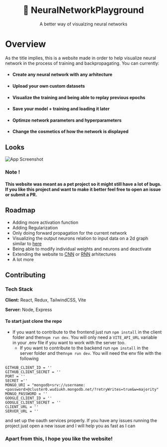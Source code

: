 <h1 align="center">🚀 NeuralNetworkPlayground</h1>
<div align="center">A better way of visualzing neural networks</div>

# Overview

As the title implies, this is a website made in order to help visualize neural network in the process of training and backpropagating. You can currently:

- #### Create any neural network with any arhitecture
- #### Upload your own custom datasets
- #### Visualize the training and being able to replay previous epochs
- #### Save your model + training and loading it later
- #### Optimze network parameters and hyperparameters
- #### Change the cosmetics of how the network is displayed

## Looks

![App Screenshot](https://cdn.discordapp.com/attachments/864542134391275543/1058054290326966392/image.png)

### Note !

#### This website was meant as a pet project so it might still have a lot of bugs. If you like this project and want to make it better feel free to open an issue or submit a PR.

## Roadmap

- Adding more activation function
- Adding Regularization
- Only doing forward propagation for the current network
- Visualizing the output neurons relation to input data on a 2d graph similar to [here](https://playground.tensorflow.org/#activation=tanh&batchSize=10&dataset=circle&regDataset=reg-plane&learningRate=0.03&regularizationRate=0&noise=0&networkShape=4,2&seed=0.71560&showTestData=false&discretize=false&percTrainData=50&x=true&y=true&xTimesY=false&xSquared=false&ySquared=false&cosX=false&sinX=false&cosY=false&sinY=false&collectStats=false&problem=classification&initZero=false&hideText=false)
- Being able to modify individual weights and neurons and deactivate
- Extending the website to [CNN](https://en.wikipedia.org/wiki/Convolutional_neural_network) or [RNN](https://en.wikipedia.org/wiki/Recurrent_neural_network) arhitectures
- A lot more

## Contributing

### Tech Stack

**Client:** React, Redux, TailwindCSS, Vite

**Server:** Node, Express

#### To start just clone the repo

- If you want to contribute to the frontend just run `npm install` in the client folder and then`npm run dev`. You will only need a `VITE_API_URL` variable in your .env file if you want to work with the server too.
  - If you want to contribute to the backend run `npm install` in the server folder and then`npm run dev`. You will need the env file with the following

```
GITHUB_CLIENT_ID = ''
GITHUB_CLIENT_SECRET = ''
PORT = ''
SECRET =''
MONGO_URI = "mongodb+srv://username:<password>@cluster0.wudiukh.mongodb.net/?retryWrites=true&w=majority"
MONGO_PASSWORD = ''
GOOGLE_CLIENT_ID = ''
GOOGLE_CLIENT_SECRET = ''
CLIENT_URL = ''
SERVER_URL = ''
```

and set up the oauth services properly. If you have any issues running the project just open a new issue and I will help you as fast as I can

### Apart from this, I hope you like the website!
